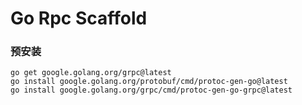# Go Rpc Scaffold

### 预安装
```
go get google.golang.org/grpc@latest
go install google.golang.org/protobuf/cmd/protoc-gen-go@latest
go install google.golang.org/grpc/cmd/protoc-gen-go-grpc@latest
```
